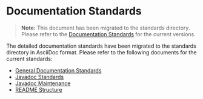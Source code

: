 # Documentation Standards

> **Note:** This document has been migrated to the standards directory. Please refer to the [Documentation Standards](/standards/documentation/) for the current versions.

The detailed documentation standards have been migrated to the standards directory in AsciiDoc format. Please refer to the following documents for the current standards:

- [General Documentation Standards](/standards/documentation/general-standard.adoc)
- [Javadoc Standards](/standards/documentation/javadoc-standards.adoc)
- [Javadoc Maintenance](/standards/documentation/javadoc-maintenance.adoc)
- [README Structure](/standards/documentation/readme-structure.adoc)


